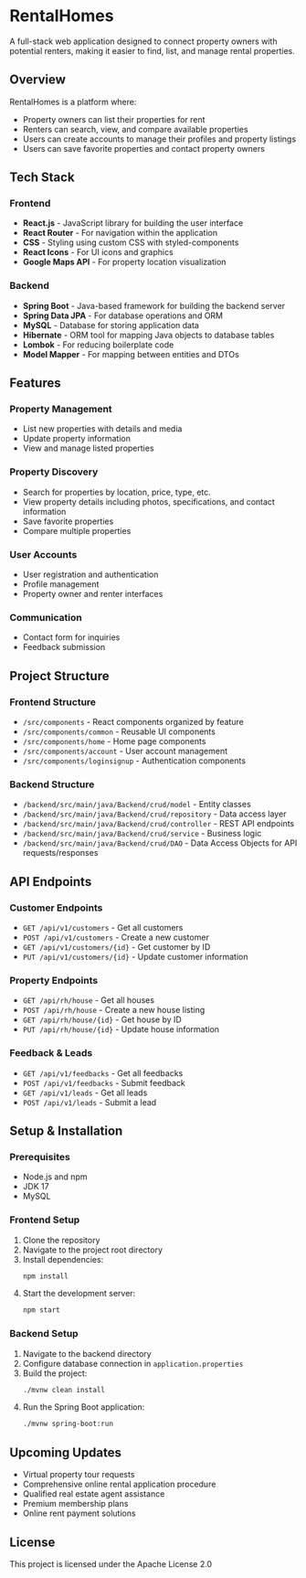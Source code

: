 # RentalHomes

A full-stack web application designed to connect property owners with potential renters, making it easier to find, list, and manage rental properties.

## Overview

RentalHomes is a platform where:
- Property owners can list their properties for rent
- Renters can search, view, and compare available properties
- Users can create accounts to manage their profiles and property listings
- Users can save favorite properties and contact property owners

## Tech Stack

### Frontend
- **React.js** - JavaScript library for building the user interface
- **React Router** - For navigation within the application
- **CSS** - Styling using custom CSS with styled-components
- **React Icons** - For UI icons and graphics
- **Google Maps API** - For property location visualization

### Backend
- **Spring Boot** - Java-based framework for building the backend server
- **Spring Data JPA** - For database operations and ORM
- **MySQL** - Database for storing application data
- **Hibernate** - ORM tool for mapping Java objects to database tables
- **Lombok** - For reducing boilerplate code
- **Model Mapper** - For mapping between entities and DTOs

## Features

### Property Management
- List new properties with details and media
- Update property information
- View and manage listed properties

### Property Discovery
- Search for properties by location, price, type, etc.
- View property details including photos, specifications, and contact information
- Save favorite properties
- Compare multiple properties

### User Accounts
- User registration and authentication
- Profile management
- Property owner and renter interfaces

### Communication
- Contact form for inquiries
- Feedback submission

## Project Structure

### Frontend Structure
- `/src/components` - React components organized by feature
- `/src/components/common` - Reusable UI components
- `/src/components/home` - Home page components
- `/src/components/account` - User account management
- `/src/components/loginsignup` - Authentication components

### Backend Structure
- `/backend/src/main/java/Backend/crud/model` - Entity classes
- `/backend/src/main/java/Backend/crud/repository` - Data access layer
- `/backend/src/main/java/Backend/crud/controller` - REST API endpoints
- `/backend/src/main/java/Backend/crud/service` - Business logic
- `/backend/src/main/java/Backend/crud/DAO` - Data Access Objects for API requests/responses

## API Endpoints

### Customer Endpoints
- `GET /api/v1/customers` - Get all customers
- `POST /api/v1/customers` - Create a new customer
- `GET /api/v1/customers/{id}` - Get customer by ID
- `PUT /api/v1/customers/{id}` - Update customer information

### Property Endpoints
- `GET /api/rh/house` - Get all houses
- `POST /api/rh/house` - Create a new house listing
- `GET /api/rh/house/{id}` - Get house by ID
- `PUT /api/rh/house/{id}` - Update house information

### Feedback & Leads
- `GET /api/v1/feedbacks` - Get all feedbacks
- `POST /api/v1/feedbacks` - Submit feedback
- `GET /api/v1/leads` - Get all leads
- `POST /api/v1/leads` - Submit a lead

## Setup & Installation

### Prerequisites
- Node.js and npm
- JDK 17
- MySQL

### Frontend Setup
1. Clone the repository
2. Navigate to the project root directory
3. Install dependencies:
   ```bash
   npm install
   ```
4. Start the development server:
   ```bash
   npm start
   ```

### Backend Setup
1. Navigate to the backend directory
2. Configure database connection in `application.properties`
3. Build the project:
   ```bash
   ./mvnw clean install
   ```
4. Run the Spring Boot application:
   ```bash
   ./mvnw spring-boot:run
   ```

## Upcoming Updates
- Virtual property tour requests
- Comprehensive online rental application procedure
- Qualified real estate agent assistance
- Premium membership plans
- Online rent payment solutions

## License
This project is licensed under the Apache License 2.0

